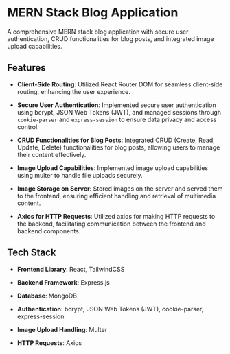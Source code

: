 # MERN Stack Blog Application

A comprehensive MERN stack blog application with secure user authentication, CRUD functionalities for blog posts, and integrated image upload capabilities.

## Features

- **Client-Side Routing**: Utilized React Router DOM for seamless client-side routing, enhancing the user experience.

- **Secure User Authentication**: Implemented secure user authentication using bcrypt, JSON Web Tokens (JWT), and managed sessions through `cookie-parser` and `express-session` to ensure data privacy and access control.

- **CRUD Functionalities for Blog Posts**: Integrated CRUD (Create, Read, Update, Delete) functionalities for blog posts, allowing users to manage their content effectively.

- **Image Upload Capabilities**: Implemented image upload capabilities using multer to handle file uploads securely.

- **Image Storage on Server**: Stored images on the server and served them to the frontend, ensuring efficient handling and retrieval of multimedia content.

- **Axios for HTTP Requests**: Utilized axios for making HTTP requests to the backend, facilitating communication between the frontend and backend components.

## Tech Stack

- **Frontend Library**: React, TailwindCSS

- **Backend Framework**: Express.js

- **Database**: MongoDB

- **Authentication**: bcrypt, JSON Web Tokens (JWT), cookie-parser, express-session

- **Image Upload Handling**: Multer

- **HTTP Requests**: Axios

